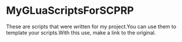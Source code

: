 # MyGLuaScriptsForSCPRP
These are scripts that were written for my project.You can use them to template your scripts.With this use, make a link to the original.
